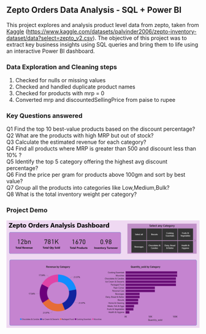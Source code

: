 ## Zepto Orders Data Analysis - SQL + Power BI
This project explores and analysis product level data from zepto, taken from [Kaggle](url) (https://www.kaggle.com/datasets/palvinder2006/zepto-inventory-dataset/data?select=zepto_v2.csv). 
The objective of this project was to extract key business insights using SQL queries and bring them to life using an interactive Power BI dashboard.
### Data Exploration and Cleaning steps
1. Checked for nulls or missing values
2. Checked and handled duplicate product names
3. Checked for products with mrp = 0
4. Converted mrp and discountedSellingPrice from paise to rupee
### Key Questions answered
Q1 Find the top 10 best-value products based on the discount percentage?<br>
Q2 What are the products with high MRP but out of stock?<br>
Q3 Calculate the estimated revenue for each category?<br>
Q4 Find all products where MRP is greater than 500 and discount less than 10% ?<br>
Q5 Identify the top 5 category offering the highest avg discount percentage?<br>
Q6 Find the price per gram for products above 100gm and sort by best value?<br>
Q7 Group all the products into categories like Low,Medium,Bulk?<br>
Q8 What is the total inventory weight per category?<br>
### Project Demo

![Project Demo](project_demo.png)

